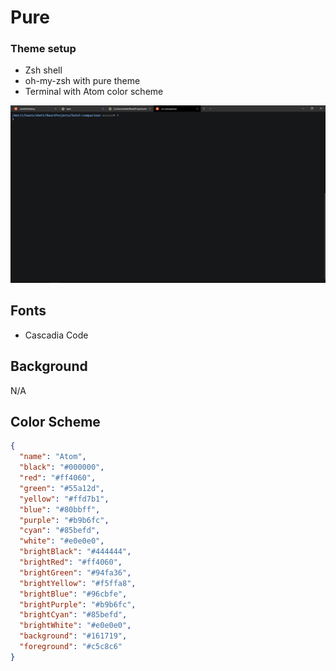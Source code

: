 # Pure

### Theme setup

- Zsh shell
- oh-my-zsh with pure theme
- Terminal with Atom color scheme

![Pure](images/pure.png)

## Fonts

- Cascadia Code

## Background

N/A

## Color Scheme

```json
{
  "name": "Atom",
  "black": "#000000",
  "red": "#ff4060",
  "green": "#55a12d",
  "yellow": "#ffd7b1",
  "blue": "#80bbff",
  "purple": "#b9b6fc",
  "cyan": "#85befd",
  "white": "#e0e0e0",
  "brightBlack": "#444444",
  "brightRed": "#ff4060",
  "brightGreen": "#94fa36",
  "brightYellow": "#f5ffa8",
  "brightBlue": "#96cbfe",
  "brightPurple": "#b9b6fc",
  "brightCyan": "#85befd",
  "brightWhite": "#e0e0e0",
  "background": "#161719",
  "foreground": "#c5c8c6"
}
```
